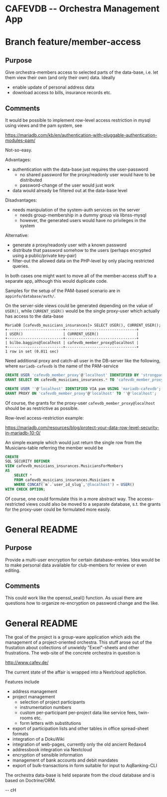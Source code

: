 CAFEVDB -- Orchestra Management App
===================================

# Branch feature/member-access #

## Purpose ##

Give orchestra-members access to selected parts of the data-base,
i.e. let them view their own (and only their own) data. Ideally

- enable update of personal address data
- download access to bills, insurance records etc.

## Comments ##

It would be possible to implement row-level access restriction in
mysql using views and the pam system, see

https://mariadb.com/kb/en/authentication-with-pluggable-authentication-modules-pam/

Not-so-easy.

Advantages:
- authentication with the data-base just requires the user-password
  - no shared password for the proxy/readonly user would have to be distributed
  - password-change of the user would just work
- data would already be filtered out at the data-base level

Disadvantages:
- needs manipulation of the system-auth services on the server
  - needs group-membership in a dummy group via libnss-mysql
  - however, the generated users would have no privileges in the system

Alternative:
- generate a proxy/readonly user with a known password
- distribute that password somehow to the users (perhaps encrypted
  using a public/private key-pair)
- filter-out the allowed data on the PHP-level by only placing
  restricted queries.

In both cases one might want to move all of the member-access stuff to
a separate app, although this would duplicate code.

Samples for the setup of the PAM-based scenario are in `appinfo/database/auth/`.

On the server-side views could be generated depending on the value of
`USER()`, while `CURRENT_USER()` would be the single proxy-user which
actually has access to the data-base
```
MariaDB [cafevdb_musicians_insurances]> SELECT USER(), CURRENT_USER();
+-------------------------+--------------------------------+
| USER()                  | CURRENT_USER()                 |
+-------------------------+--------------------------------+
| bilbo.baggins@localhost | cafevdb_member_proxy@localhost |
+-------------------------+--------------------------------+
1 row in set (0.011 sec)
```
Need additional proxy and catch-all user in the DB-server like the following, where `mariadb-cafevdb` is the name of the PAM-service
``` sql
CREATE USER 'cafevdb_member_proxy'@'localhost' IDENTIFIED BY 'strongpassword';
GRANT SELECT ON cafevdb_musicians_insurances.* TO 'cafevdb_member_proxy'@'localhost';

CREATE USER ''@'localhost' IDENTIFIED VIA pam USING 'mariadb-cafevdb';
GRANT PROXY ON 'cafevdb_member_proxy'@'localhost' TO ''@'localhost';
```
Of course, the grants for the proxy-user
`cafevdb_member_proxy@localhost` should be as restrictive as possible.

Row-level access-restriction example:

https://mariadb.com/resources/blog/protect-your-data-row-level-security-in-mariadb-10-0/

An simple example which would just return the single row from the
Musicians-table referring the member would be
``` sql
CREATE
SQL SECURITY DEFINER
VIEW cafevdb_musicians_insurances.MusiciansForMembers
AS
    SELECT *
    FROM cafevdb_musicians_insurances.Musicians m
    WHERE CONCAT(`m`.`user_id_slug`,'@localhost') = USER()
WITH CHECK OPTION;
```
Of course, one could formulate this in a more abstract way. The
access-restricted views could also be moved to a separate database,
s.t. the grants for the proxy-user could be formulated more easily.

# General README #

## Purpose ##

Provide a multi-user encryption for certain database-entries. Idea
would be to make personal data available for club-members for review
or even editing.

## Comments ##

This could work like the openssl_seal() function. As usual there are
questions how to organize re-encryption on password change and the like.

# General README #
The goal of the project is a group-ware application which aids
the management of a project-oriented orchestra. This stuff arose out
of the frustation about collections of unwieldy "Excel"-sheets and
other frustrations. The web-site of the concrete orchestra in question
is

http://www.cafev.de/

The current state of the affair is wrapped into a Nextcloud appliction.

Features include

- address management
- project management
  - selection of project participants
  - instrumentation numbers
  - custom per-participant per-project data like service fees, twin-rooms etc.
  - form letters with substitutions
- export of participation lists and other tables in office spread-sheet formats
- integration of a DokuWiki
- integration of web-pages, currently only the old ancient Redaxo4
- addressbook integration via Nextcloud
- encryption of sensible information
- management of bank accounts and debit mandates
- export of bulk-transactions in form suitable for input to AqBanking-CLI

The orchestra data-base is held separate from the cloud database and
is based on Doctrine/ORM.

--
cH
